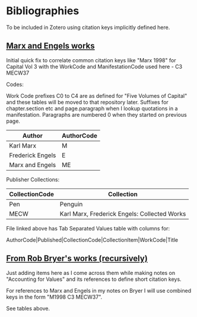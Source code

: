 # Bibliographies

To be included in Zotero using citation keys implicitly defined here.

## [Marx and Engels works](ME.tsv)

Initial quick fix to correlate common citation keys like "Marx 1998" for Capital Vol 3 with the WorkCode and 
ManifestationCode used here - C3 MECW37

Codes:

Work Code prefixes C0 to C4 are as defined for "Five Volumes of Capital" and these tables will be moved to that repository 
later. Suffixes for chapter.section etc and page.paragraph when I lookup quotations in a manifestation. Paragraphs are 
numbered 0 when they started on previous page.


Author|AuthorCode
----------------|--
Karl Marx  |M
Frederick Engels |E
Marx and Engels|ME

Publisher Collections:

CollectionCode|Collection
----|--
Pen|Penguin
MECW|Karl Marx, Frederick Engels: Collected Works


File linked above has Tab Separated Values table with columns for:

AuthorCode|Published|CollectionCode|CollectionItem|WorkCode|Title


## [From Rob Bryer's works (recursively)](bryer.md)

Just adding items here as I come across them while making notes on "Accounting for Values" and its references to define
short citation keys.

For references  to Marx and Engels in my notes on Bryer I will use combined keys in the form "M1998 C3 MECW37".

See tables above. 
